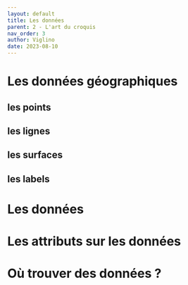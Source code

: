 ```yaml
---
layout: default
title: Les données
parent: 2 - L'art du croquis
nav_order: 3
author: Viglino
date: 2023-08-10
---
```


# Les données géographiques

## les points

## les lignes

## les surfaces

## les labels


# Les données 

# Les attributs sur les données




# Où trouver des données ?
